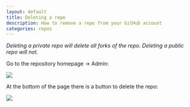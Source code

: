 ```yaml
---
layout: default
title: Deleting a repo
description: How to remove a repo from your GitHub account
categories: repos
---
```


_Deleting a private repo will delete all forks of the repo.  Deleting a public repo will not._

Go to the repository homepage &rarr; Admin:

![](http://img.skitch.com/20100110-jps511wbqpmjpgp16m8g17iiut.jpg)

At the bottom of the page there is a button to delete the repo:

![](http://img.skitch.com/20100527-fgtcuthgr5xrbcyqmxgiue5jwb.png)
